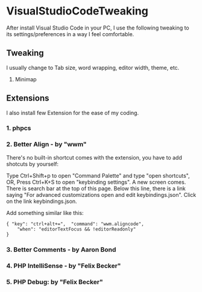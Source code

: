 # VisualStudioCodeTweaking

After install Visual Studio Code in your PC, I use the following tweaking to its settings/preferences in a way I feel comfortable.

## Tweaking

I usually change to Tab size, word wrapping, editor width, theme, etc.

1. Minimap


## Extensions

I also install few Extension for the ease of my coding.

### 1. phpcs

### 2. Better Align - by "wwm"

There's no built-in shortcut comes with the extension, you have to add shotcuts by yourself:

Type Ctrl+Shift+p to open "Command Palette" and type "open shortcuts", OR, Press Ctrl+K+S to open "keybinding settings". A new screen comes. There is search bar at the top of this page. Below this line, there is a link saying "For advanced customizations open and edit keybindings.json". Click on the link keybindings.json.

Add something similar like this:
```
{ "key": "ctrl+alt+=",  "command": "wwm.aligncode",
    "when": "editorTextFocus && !editorReadonly"
}
```

### 3. Better Comments - by Aaron Bond

### 4. PHP IntelliSense - by "Felix Becker"

### 5. PHP Debug: by "Felix Becker"
